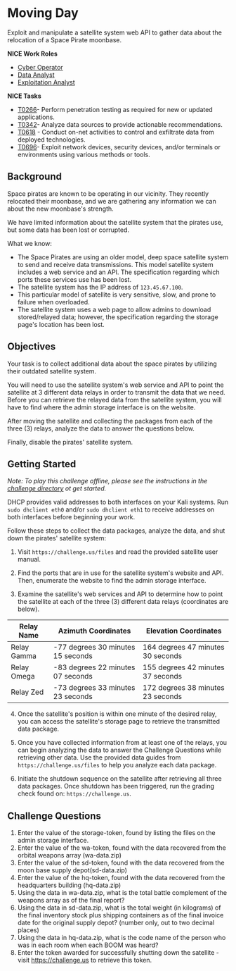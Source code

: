 # Moving Day

Exploit and manipulate a satellite system web API to gather data about the relocation of a Space Pirate moonbase.

**NICE Work Roles**
- [Cyber Operator](https://niccs.cisa.gov/workforce-development/nice-framework)
- [Data Analyst](https://niccs.cisa.gov/workforce-development/nice-framework)
- [Exploitation Analyst](https://niccs.cisa.gov/workforce-development/nice-framework)

**NICE Tasks**
- [T0266](https://niccs.cisa.gov/workforce-development/nice-framework)- Perform penetration testing as required for new or updated applications.
- [T0342](https://niccs.cisa.gov/workforce-development/nice-framework)- Analyze data sources to provide actionable recommendations.
- [T0618](https://niccs.cisa.gov/workforce-development/nice-framework) - Conduct on-net activities to control and exfiltrate data from deployed technologies.
- [T0696](https://niccs.cisa.gov/workforce-development/nice-framework)- Exploit network devices, security devices, and/or terminals or environments using various methods or tools.

## Background

Space pirates are known to be operating in our vicinity. They recently relocated their moonbase, and we are gathering any information we can about the new moonbase's strength.

We have limited information about the satellite system that the pirates use, but some data has been lost or corrupted. 

What we know:

- The Space Pirates are using an older model, deep space satellite system to send and receive data transmissions. This model satellite system includes a web service and an API. The specification regarding which ports these services use has been lost. 
- The satellite system has the IP address of `123.45.67.100`.
- This particular model of satellite is very sensitive, slow, and prone to failure when overloaded.
- The satellite system uses a web page to allow admins to download stored/relayed data; however, the specification regarding the storage page's location has been lost.

## Objectives

Your task is to collect additional data about the space pirates by utilizing their outdated satellite system. 

You will need to use the satellite system's web service and API to point the satellite at 3 different data relays in order to transmit the data that we need. Before you can retrieve the relayed data from the satellite system, you will have to find where the admin storage interface is on the website. 

After moving the satellite and collecting the packages from each of the three (3) relays, analyze the data to answer the questions below. 

Finally, disable the pirates' satellite system. 

## Getting Started

_Note: To play this challenge offline, please see the instructions in the [challenge directory](./challenge) ot get started._

DHCP provides valid addresses to both interfaces on your Kali systems. Run `sudo dhclient eth0` and/or `sudo dhclient eth1` to receive addresses on both interfaces before beginning your work.

Follow these steps to collect the data packages, analyze the data, and shut down the pirates' satellite system:

1. Visit `https://challenge.us/files` and read the provided satellite user manual.

2. Find the ports that are in use for the satellite system's website and API. Then, enumerate the website to find the admin storage interface.

3. Examine the satellite's web services and API  to determine how to point the satellite at each of the three (3) different data relays (coordinates are below). 

|Relay Name | Azimuth Coordinates | Elevation Coordinates |
|-----------|---------------------|-----------------------|
| Relay Gamma | -77 degrees 30 minutes 15 seconds | 164 degrees 47 minutes 30 seconds |
| Relay Omega | -83 degrees 22 minutes 07 seconds | 155 degrees 42 minutes 37 seconds |
| Relay Zed   | -73 degrees 33 minutes 23 seconds | 172 degrees 38 minutes 23 seconds |

4. Once the satellite's position is within one minute of the desired relay, you can access the satellite's storage page to retrieve the transmitted data package. 

5. Once you have collected information from at least one of the relays, you can begin analyzing the data to answer the Challenge Questions while retrieving other data. Use the provided data guides from `https://challenge.us/files` to help you analyze each data package.

6. Initiate the shutdown sequence on the satellite after retrieving all three data packages. Once  shutdown has been triggered, run the grading check found on: `https://challenge.us`.

## Challenge Questions

1. Enter the value of the storage-token, found by listing the files on the admin storage interface.  
2. Enter the value of the wa-token, found with the data recovered from the orbital weapons array (wa-data.zip)    
3. Enter the value of the sd-token, found with the data recovered from the moon base supply depot(sd-data.zip)  
4. Enter the value of the hq-token, found with the data recovered from the headquarters building (hq-data.zip)     
5. Using the data in wa-data.zip, what is the total battle complement of the weapons array as of the final report?  
6. Using the data in sd-data.zip, what is the total weight (in kilograms) of the final inventory stock plus shipping containers as of the final invoice date for the original supply depot? (number only, out to two decimal places)  
7. Using the data in hq-data.zip, what is the code name of the person who was in each room when each BOOM was heard?  
8. Enter the token awarded for successfully shutting down the satellite - visit https://challenge.us to retrieve this token.
